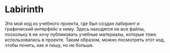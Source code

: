 # Labirinth
Это мой код из учебного проекта, где был создан лабиринт и графический интерфейс к нему. Здесь находятся не все файлы, поскольку я не хочу публиковать учебные материалы, которые тоже использовались в проекте. Таким образом, можно посмотреть этот код, чтобы понять, как я пишу, но не больше.
